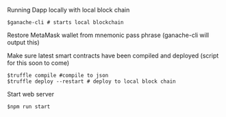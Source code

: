 Running Dapp locally with local block chain

```
$ganache-cli # starts local blockchain
```
Restore MetaMask wallet from mnemonic pass phrase (ganache-cli will output this)

Make sure latest smart contracts have been compiled and deployed (script for this soon to come)

```
$truffle compile #compile to json
$truffle deploy --restart # deploy to local block chain
```

Start web server

```
$npm run start
```
